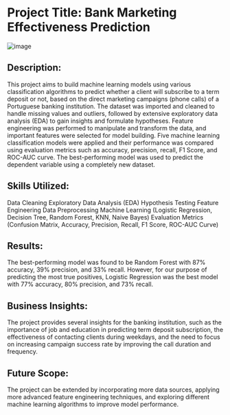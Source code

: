 
# Project Title: Bank Marketing Effectiveness Prediction

![image](https://user-images.githubusercontent.com/95522639/232319637-a4857735-6381-4e4a-b70f-eccc2861a729.png)


## Description:
This project aims to build machine learning models using various classification algorithms to predict whether a client will subscribe to a term deposit or not, based on the direct marketing campaigns (phone calls) of a Portuguese banking institution. The dataset was imported and cleaned to handle missing values and outliers, followed by extensive exploratory data analysis (EDA) to gain insights and formulate hypotheses. Feature engineering was performed to manipulate and transform the data, and important features were selected for model building. Five machine learning classification models were applied and their performance was compared using evaluation metrics such as accuracy, precision, recall, F1 Score, and ROC-AUC curve. The best-performing model was used to predict the dependent variable using a completely new dataset.

## Skills Utilized:
Data Cleaning
Exploratory Data Analysis (EDA)
Hypothesis Testing
Feature Engineering
Data Preprocessing
Machine Learning (Logistic Regression, Decision Tree, Random Forest, KNN, Naive Bayes)
Evaluation Metrics (Confusion Matrix, Accuracy, Precision, Recall, F1 Score, ROC-AUC Curve)
## Results:
The best-performing model was found to be Random Forest with 87% accuracy, 39% precision, and 33% recall. However, for our purpose of predicting the most true positives, Logistic Regression was the best model with 77% accuracy, 80% precision, and 73% recall.

## Business Insights:
The project provides several insights for the banking institution, such as the importance of job and education in predicting term deposit subscription, the effectiveness of contacting clients during weekdays, and the need to focus on increasing campaign success rate by improving the call duration and frequency.

## Future Scope:
The project can be extended by incorporating more data sources, applying more advanced feature engineering techniques, and exploring different machine learning algorithms to improve model performance.





